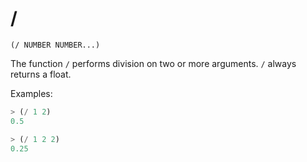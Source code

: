 # /

`(/ NUMBER NUMBER...)`

The function `/` performs division on two or more arguments. `/`
always returns a float.

Examples:

```lisp
> (/ 1 2)
0.5

> (/ 1 2 2)
0.25
```
